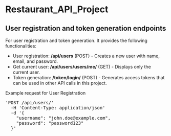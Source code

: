 # Restaurant_API_Project

## User registration and token generation endpoints 
For user registration and token generation. It provides the following functionalities:

- User registration: **/api/users** (POST) - Creates a new user with name, email, and password.
- Get current user: **/api/users/users/me/** (GET) - Displays only the current user.
- Token generation: **/token/login/** (POST) - Generates access tokens that can be used in other API calls in this project.

Example request for User Registration
<pre>
'POST /api/users/'
  -H 'Content-Type: application/json'
  -d '{
    "username": "john.doe@example.com",
    "password": "password123"
  }'
</pre>
     

     
